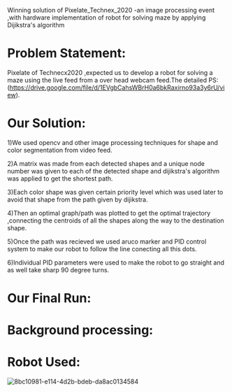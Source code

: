 
Winning solution of Pixelate_Technex_2020 -an image processing event ,with hardware implementation of robot for solving maze by applying Dijikstra's algorithm

# Problem Statement:
Pixelate of Technecx2020 ,expected us to develop a robot for solving a maze using the live feed from a over head webcam feed.The detailed PS:(https://drive.google.com/file/d/1EVgbCahsWBrH0a6bkRaxirno93a3y6rU/view).

# Our Solution:
1)We used opencv and other image processing techniques for shape and color segmentation from video feed.

2)A matrix was made from each detected shapes and a unique node number was given to each of the detected shape and dijikstra's algorithm was applied to get the shortest path.

3)Each color shape was given certain priority level which was used later to avoid that shape from the path given by dijikstra.

4)Then an optimal graph/path was plotted to get the optimal trajectory ,connecting the centroids of all the shapes along the way to the destination shape.

5)Once the path was recieved we used aruco marker and PID control system to make our robot to follow the line conecting all this dots.

6)Individual PID parameters were used to make the robot to go straight and as well take sharp 90 degree turns.

# Our Final Run:
# Background processing:
# Robot Used:
![8bc10981-e114-4d2b-bdeb-da8ac0134584](https://user-images.githubusercontent.com/43948945/75630637-9c51e180-5c12-11ea-9d2e-3fe17faf9937.jpg)

